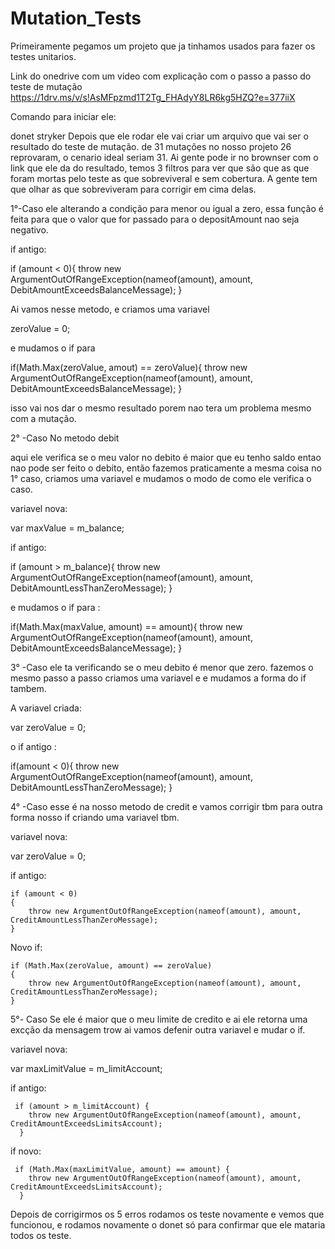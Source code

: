 # Mutation_Tests
Primeiramente  pegamos um projeto que ja tinhamos usados para fazer os testes unitarios.

Link do onedrive  com um video com explicação com o passo a passo do teste de mutação
https://1drv.ms/v/s!AsMFpzmd1T2Tg_FHAdyY8LR6kg5HZQ?e=377iiX


Comando para iniciar ele:

donet stryker
Depois que ele rodar ele vai criar um arquivo que vai ser o resultado do teste de mutação.
de 31 mutações no nosso projeto 26 reprovaram, o cenario ideal seriam 31.
Ai gente pode ir no brownser com o link que ele da do resultado, 
temos 3 filtros para ver que são que as que foram mortas pelo teste as que sobreviveral e sem cobertura.
A gente tem que olhar as que sobreviveram para corrigir em cima delas.


1°-Caso ele alterando a condição para menor ou igual a zero, essa função é feita para que o valor que for passado para o 
depositAmount nao seja negativo.

if antigo:

if (amount < 0){
      throw new ArgumentOutOfRangeException(nameof(amount), amount, DebitAmountExceedsBalanceMessage);
  }

Ai vamos nesse metodo, e criamos uma variavel 

zeroValue = 0;

e mudamos o if para 

if(Math.Max(zeroValue, amout) == zeroValue){
      throw new ArgumentOutOfRangeException(nameof(amount), amount, DebitAmountExceedsBalanceMessage);
  }

isso vai nos dar o mesmo resultado porem nao tera um problema mesmo com a mutação.

2° -Caso No metodo debit

aqui ele verifica se o meu valor no debito é maior que eu tenho saldo entao nao pode ser feito o debito,
então fazemos praticamente a mesma coisa no 1° caso, criamos uma variavel e mudamos o modo de como ele verifica o caso.

variavel nova:

var maxValue = m_balance;

if antigo:

if (amount > m_balance){
    throw new ArgumentOutOfRangeException(nameof(amount), amount, DebitAmountLessThanZeroMessage);
}

e mudamos o if para :

if(Math.Max(maxValue, amount) == amount){
        throw new ArgumentOutOfRangeException(nameof(amount), amount, DebitAmountExceedsBalanceMessage);
     }

3° -Caso ele ta verificando se o meu debito é menor que zero. fazemos o mesmo passo a passo criamos uma variavel e e mudamos a forma do if tambem.

A variavel criada:

var zeroValue = 0;

o if antigo :

if(amount < 0){
  throw new ArgumentOutOfRangeException(nameof(amount), amount, DebitAmountLessThanZeroMessage);
            }

4° -Caso esse é na nosso metodo de credit e vamos corrigir tbm para outra forma nosso if criando uma variavel tbm.

variavel nova:

var zeroValue = 0;

if antigo:

    if (amount < 0)
    {
        throw new ArgumentOutOfRangeException(nameof(amount), amount, CreditAmountLessThanZeroMessage);
    }
    
Novo if:

    if (Math.Max(zeroValue, amount) == zeroValue)
    {
        throw new ArgumentOutOfRangeException(nameof(amount), amount, CreditAmountLessThanZeroMessage);
    }
    
5°- Caso Se ele é maior que o meu limite de credito e ai ele retorna uma excção da mensagem trow ai vamos defenir outra variavel e mudar o if.

variavel nova: 

var maxLimitValue = m_limitAccount;

if antigo:

     if (amount > m_limitAccount) {
        throw new ArgumentOutOfRangeException(nameof(amount), amount, CreditAmountExceedsLimitsAccount);
      }
if novo:

     if (Math.Max(maxLimitValue, amount) == amount) {
        throw new ArgumentOutOfRangeException(nameof(amount), amount, CreditAmountExceedsLimitsAccount);
      }

Depois de corrigirmos os 5 erros rodamos os teste novamente e vemos que funcionou, e rodamos novamente o donet só para confirmar que ele mataria todos os teste.


